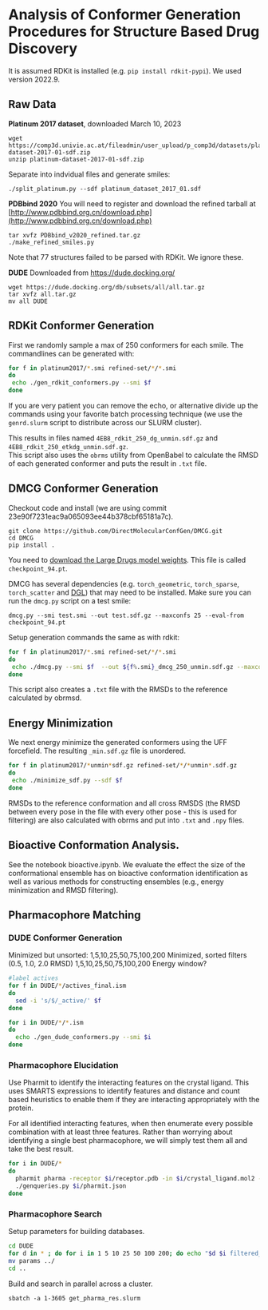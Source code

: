 # Analysis of Conformer Generation Procedures for Structure Based Drug Discovery

It is assumed RDKit is installed (e.g. `pip install rdkit-pypi`).  We used version 2022.9.

## Raw Data

**Platinum 2017 dataset**, downloaded March 10, 2023
```
wget https://comp3d.univie.ac.at/fileadmin/user_upload/p_comp3d/datasets/platinum-dataset-2017-01-sdf.zip
unzip platinum-dataset-2017-01-sdf.zip
```
Separate into indvidual files and generate smiles:
```
./split_platinum.py --sdf platinum_dataset_2017_01.sdf
```

**PDBbind 2020**
You will need to register and download the refined tarball at [http://www.pdbbind.org.cn/download.php](http://www.pdbbind.org.cn/download.php)
```
tar xvfz PDBbind_v2020_refined.tar.gz 
./make_refined_smiles.py 
```
Note that 77 structures failed to be parsed with RDKit.  We ignore these.

**DUDE**
Downloaded from https://dude.docking.org/
```
wget https://dude.docking.org/db/subsets/all/all.tar.gz
tar xvfz all.tar.gz
mv all DUDE
```

## RDKit Conformer Generation

First we randomly sample a max of 250 conformers for each smile.  The commandlines can be generated with:
```bash
for f in platinum2017/*.smi refined-set/*/*.smi 
do 
 echo ./gen_rdkit_conformers.py --smi $f
done
```
If you are very patient you can remove the echo, or alternative divide up the commands using your favorite batch processing technique (we use the `genrd.slurm` script to distribute across our SLURM cluster).

This results in files named `4EB8_rdkit_250_dg_unmin.sdf.gz` and `4EB8_rdkit_250_etkdg_unmin.sdf.gz`.  
This script also uses the `obrms` utility from OpenBabel to calculate the RMSD of each generated conformer and puts the result in `.txt` file.





## DMCG Conformer Generation

Checkout code and install (we are using commit 23e90f7231eac9a065093ee44b378cbf65181a7c).
```
git clone https://github.com/DirectMolecularConfGen/DMCG.git
cd DMCG
pip install .
```

You need to [download the Large Drugs model weights](https://drive.google.com/drive/folders/1piz0gy24bSt_e0ICjEcV5olFcCaJydwG).  This file is called `checkpoint_94.pt`.

DMCG has several dependencies (e.g. `torch_geometric`, `torch_sparse`, `torch_scatter` and [DGL](https://www.dgl.ai/pages/start.html)) that may need to be installed.  Make sure you can run the `dmcg.py` script on a test smile:
```
dmcg.py --smi test.smi --out test.sdf.gz --maxconfs 25 --eval-from checkpoint_94.pt
```

Setup generation commands the same as with rdkit:
```bash
for f in platinum2017/*.smi refined-set/*/*.smi 
do 
 echo ./dmcg.py --smi $f  --out ${f%.smi}_dmcg_250_unmin.sdf.gz --maxconfs 250 --eval-from /tmp/checkpoint_94.pt
done
```
This script also creates a `.txt` file with the RMSDs to the reference calculated by obrmsd.


## Energy Minimization

We next energy minimize the generated conformers using the UFF forcefield.  The resulting `_min.sdf.gz` file
is unordered.

```bash
for f in platinum2017/*unmin*sdf.gz refined-set/*/*unmin*.sdf.gz 
do 
 echo ./minimize_sdf.py --sdf $f
done 
```
RMSDs to the reference conformation and all cross RMSDS (the RMSD between every pose in the file with every other pose - this is used for filtering) are also calculated with obrms and put into `.txt` and `.npy` files.



## Bioactive Conformation Analysis.

See the notebook bioactive.ipynb.
We evaluate the effect the size of the conformational ensemble has on bioactive conformation identification as well as various methods for constructing ensembles (e.g., energy minimization and RMSD filtering).

## Pharmacophore Matching

### DUDE Conformer Generation
Minimized but unsorted: 1,5,10,25,50,75,100,200
Minimized, sorted filters (0.5, 1.0, 2.0 RMSD) 1,5,10,25,50,75,100,200
Energy window?

```bash
#label actives
for f in DUDE/*/actives_final.ism
do 
  sed -i 's/$/_active/' $f
done

for i in DUDE/*/*.ism
do 
  echo ./gen_dude_conformers.py --smi $i
done
```

### Pharmacophore Elucidation

Use Pharmit to identify the interacting features on the crystal ligand.
This uses SMARTS expressions to identify features and distance and count based
heuristics to enable them if they are interacting appropriately with the protein.

For all identified interacting features, when then enumerate every possible
combination with at least three features.  Rather than worrying about identifying
a single best pharmacophore, we will simply test them all and take the best result.

```bash
for i in DUDE/*
do 
  pharmit pharma -receptor $i/receptor.pdb -in $i/crystal_ligand.mol2 -out $i/pharmit.json
  ./genqueries.py $i/pharmit.json
done
```

### Pharmacophore Search

Setup parameters for building databases.

```bash
cd DUDE
for d in * ; do for i in 1 5 10 25 50 100 200; do echo "$d $i filtered_2.0"; echo "$d $i filtered_1.5"; echo "$d $i filtered_1.0"; echo "$d $i filtered_0.5"; echo "$d $i unranked"; done; done > params
mv params ../
cd ..
```

Build and search in parallel across a cluster.

`sbatch -a 1-3605 get_pharma_res.slurm`



